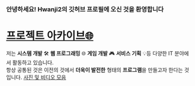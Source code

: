 ### 안녕하세요! Hwanji2의 깃허브 프로필에 오신 것을 환영합니다

# [프로젝트 아카이브🌐](https://hwanji2.github.io/site/)

저는 **시스템 개발** 🛠️ **웹 프로그래밍** 🌐 **게임 개발** 🎮
**서비스 기획** 💡등 다양한 IT 분야에서 활동하고 있습니다.<br>항상 공통된 것은
이전의 것에서 **더욱이 발전한** 형태의 **프로그램**을 만들고자 한다는 것입니다.
[사진 및 비디오 모음](https://eminent-carrot-e9d.notion.site/17a51bc8e7df8024af80e7d1891518dd?pvs=4)


